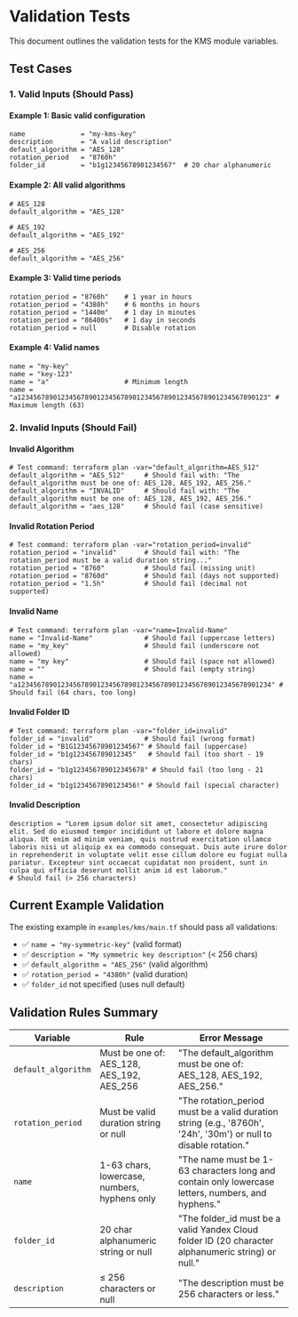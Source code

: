 # Validation Tests

This document outlines the validation tests for the KMS module variables.

## Test Cases

### 1. Valid Inputs (Should Pass)

#### Example 1: Basic valid configuration
```hcl
name              = "my-kms-key"
description       = "A valid description"
default_algorithm = "AES_128"
rotation_period   = "8760h"
folder_id         = "b1g12345678901234567"  # 20 char alphanumeric
```

#### Example 2: All valid algorithms
```hcl
# AES_128
default_algorithm = "AES_128"

# AES_192  
default_algorithm = "AES_192"

# AES_256
default_algorithm = "AES_256"
```

#### Example 3: Valid time periods
```hcl
rotation_period = "8760h"    # 1 year in hours
rotation_period = "4380h"    # 6 months in hours
rotation_period = "1440m"    # 1 day in minutes
rotation_period = "86400s"   # 1 day in seconds
rotation_period = null       # Disable rotation
```

#### Example 4: Valid names
```hcl
name = "my-key"
name = "key-123"
name = "a"                   # Minimum length
name = "a123456789012345678901234567890123456789012345678901234567890123" # Maximum length (63)
```

### 2. Invalid Inputs (Should Fail)

#### Invalid Algorithm
```hcl
# Test command: terraform plan -var="default_algorithm=AES_512"
default_algorithm = "AES_512"     # Should fail with: "The default_algorithm must be one of: AES_128, AES_192, AES_256."
default_algorithm = "INVALID"     # Should fail with: "The default_algorithm must be one of: AES_128, AES_192, AES_256."
default_algorithm = "aes_128"     # Should fail (case sensitive)
```

#### Invalid Rotation Period
```hcl
# Test command: terraform plan -var="rotation_period=invalid"
rotation_period = "invalid"       # Should fail with: "The rotation_period must be a valid duration string..."
rotation_period = "8760"          # Should fail (missing unit)
rotation_period = "8760d"         # Should fail (days not supported)
rotation_period = "1.5h"          # Should fail (decimal not supported)
```

#### Invalid Name
```hcl
# Test command: terraform plan -var="name=Invalid-Name"
name = "Invalid-Name"             # Should fail (uppercase letters)
name = "my_key"                   # Should fail (underscore not allowed)
name = "my key"                   # Should fail (space not allowed)
name = ""                         # Should fail (empty string)
name = "a1234567890123456789012345678901234567890123456789012345678901234" # Should fail (64 chars, too long)
```

#### Invalid Folder ID
```hcl
# Test command: terraform plan -var="folder_id=invalid"
folder_id = "invalid"             # Should fail (wrong format)
folder_id = "B1G12345678901234567" # Should fail (uppercase)
folder_id = "b1g123456789012345"   # Should fail (too short - 19 chars)
folder_id = "b1g123456789012345678" # Should fail (too long - 21 chars)
folder_id = "b1g1234567890123456!" # Should fail (special character)
```

#### Invalid Description
```hcl
description = "Lorem ipsum dolor sit amet, consectetur adipiscing elit. Sed do eiusmod tempor incididunt ut labore et dolore magna aliqua. Ut enim ad minim veniam, quis nostrud exercitation ullamco laboris nisi ut aliquip ex ea commodo consequat. Duis aute irure dolor in reprehenderit in voluptate velit esse cillum dolore eu fugiat nulla pariatur. Excepteur sint occaecat cupidatat non proident, sunt in culpa qui officia deserunt mollit anim id est laborum."
# Should fail (> 256 characters)
```

## Current Example Validation

The existing example in `examples/kms/main.tf` should pass all validations:
- ✅ `name = "my-symmetric-key"` (valid format)
- ✅ `description = "My symmetric key description"` (< 256 chars)
- ✅ `default_algorithm = "AES_256"` (valid algorithm)
- ✅ `rotation_period = "4380h"` (valid duration)
- ✅ `folder_id` not specified (uses null default)

## Validation Rules Summary

| Variable | Rule | Error Message |
|----------|------|---------------|
| `default_algorithm` | Must be one of: AES_128, AES_192, AES_256 | "The default_algorithm must be one of: AES_128, AES_192, AES_256." |
| `rotation_period` | Must be valid duration string or null | "The rotation_period must be a valid duration string (e.g., '8760h', '24h', '30m') or null to disable rotation." |
| `name` | 1-63 chars, lowercase, numbers, hyphens only | "The name must be 1-63 characters long and contain only lowercase letters, numbers, and hyphens." |
| `folder_id` | 20 char alphanumeric string or null | "The folder_id must be a valid Yandex Cloud folder ID (20 character alphanumeric string) or null." |
| `description` | ≤ 256 characters or null | "The description must be 256 characters or less." |